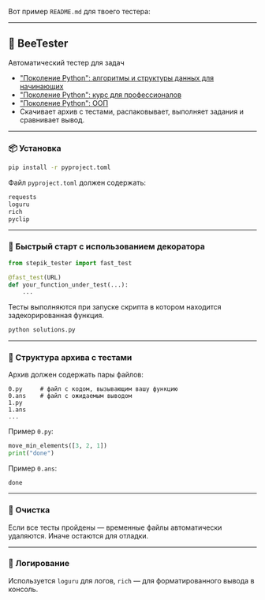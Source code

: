 Вот пример `README.md` для твоего тестера:

---

## 🧪 BeeTester

Автоматический тестер для задач 
- ["Поколение Python": алгоритмы и структуры данных для начинающих](https://stepik.org/course/100575/info)
- ["Поколение Python": курс для профессионалов](https://stepik.org/course/82541/info)
- ["Поколение Python": ООП](https://stepik.org/course/98974/info)
- Скачивает архив с тестами, распаковывает, выполняет задания и сравнивает вывод.

---

### 📦 Установка

```bash
pip install -r pyproject.toml
```

Файл `pyproject.toml` должен содержать:

```txt
requests
loguru
rich
pyclip
```

---

### 🚀 Быстрый старт c использованием декоратора 

```python 
from stepik_tester import fast_test

@fast_test(URL)
def your_function_under_test(...):
    ...
```

Тесты выполняются при запуске скрипта в котором находится задекорированная функция.

```bash
python solutions.py
```


---

### 📁 Структура архива с тестами

Архив должен содержать пары файлов:

```
0.py     # файл с кодом, вызывающим вашу функцию
0.ans    # файл с ожидаемым выводом
1.py
1.ans
...
```

Пример `0.py`:

```python
move_min_elements([3, 2, 1])
print("done")
```

Пример `0.ans`:

```
done
```


---

### 🧼 Очистка

Если все тесты пройдены — временные файлы автоматически удаляются. Иначе остаются для отладки.

---

### 📝 Логирование

Используется `loguru` для логов, `rich` — для форматированного вывода в консоль.

